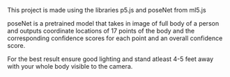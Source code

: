 This project is made using the libraries p5.js and poseNet from ml5.js


poseNet is a pretrained model that takes in image of full body of a person and outputs coordinate locations of 17 points of the body and the corresponding confidence scores for each point and an overall confidence score.

For the best result ensure good lighting and stand atleast 4-5 feet away with your whole body visible to the camera.
